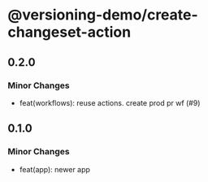 # @versioning-demo/create-changeset-action

## 0.2.0

### Minor Changes

- feat(workflows): reuse actions. create prod pr wf (#9)

## 0.1.0

### Minor Changes

- feat(app): newer app
